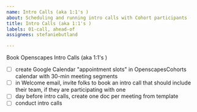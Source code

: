 ```yaml
---
name: Intro Calls (aka 1:1's )
about: Scheduling and running intro calls with Cohort participants
title: Intro Calls (aka 1:1's )
labels: 01-call, ahead-of
assignees: stefaniebutland

---
```


Book Openscapes Intro Calls (aka 1:1's )

- [ ] create Google Calendar "appointment slots" in OpenscapesCohorts calendar with 30-min meeting segments 
- [ ] in Welcome email, invite folks to book an intro call that should include their team, if they are participating with one
- [ ] day before intro calls, create one doc per meeting from template
- [ ] conduct intro calls
